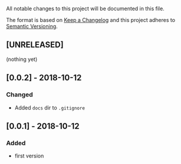 All notable changes to this project will be documented in this file.

The format is based on [Keep a Changelog](http://keepachangelog.com/en/1.0.0/)
and this project adheres to [Semantic Versioning](http://semver.org/spec/v2.0.0.html).

## [UNRELEASED]
(nothing yet)

## [0.0.2] - 2018-10-12
### Changed
- Added `docs` dir to `.gitignore`

## [0.0.1] - 2018-10-12
### Added
- first version

